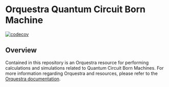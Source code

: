 # Orquestra Quantum Circuit Born Machine

[![codecov](https://codecov.io/gh/zapatacomputing/z-quantum-qcbm/branch/178140215-test-coverage/graph/badge.svg?token=nLDcbGF5DU)](https://codecov.io/gh/zapatacomputing/z-quantum-qcbm)

## Overview

Contained in this repository is an Orquestra resource for performing calculations and simulations related to Quantum Circuit Born Machines. For more information regarding Orquestra and resources, please refer to the [Orquestra documentation](https://www.orquestra.io/docs).
